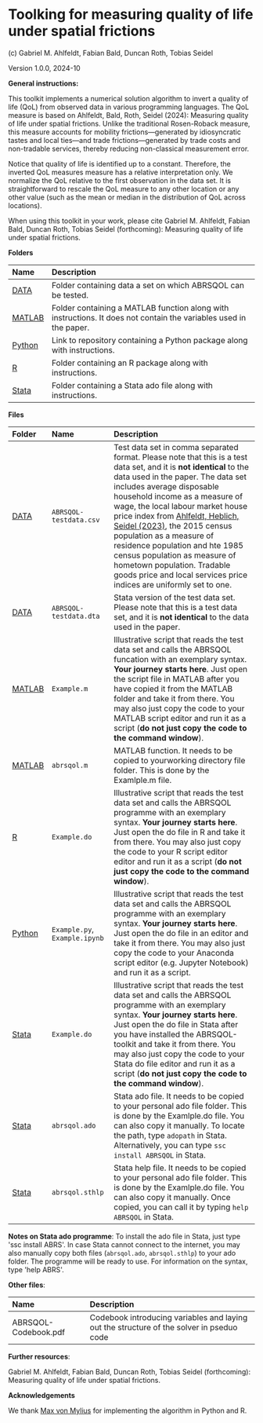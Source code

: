 # Toolking for measuring quality of life under spatial frictions
(c) Gabriel M. Ahlfeldt, Fabian Bald, Duncan Roth, Tobias Seidel

Version 1.0.0, 2024-10

**General instructions:**

This toolkit implements a numerical solution algorithm to invert a quality of life (QoL) from observed data in various programming languages. The QoL measure is based on Ahlfeldt, Bald, Roth, Seidel (2024): Measuring quality of life under spatial frictions. Unlike the traditional Rosen-Roback measure, this measure accounts for mobility frictions—generated by idiosyncratic tastes and local ties—and trade frictions—generated by trade costs and non-tradable services, thereby reducing non-classical measurement error. 

Notice that quality of life is identified up to a constant. Therefore, the inverted QoL measures measure has a relative interpretation only. We normalize the QoL relative to the first observation in the data set. It is straightforward to rescale the QoL measure to any other location or any other value (such as the mean or median in the distribution of QoL across locations). 

When using this toolkit in your work, please cite Gabriel M. Ahlfeldt, Fabian Bald, Duncan Roth, Tobias Seidel (forthcoming): Measuring quality of life under spatial frictions.

**Folders**

Name | Description |
|:---------------------------------------------|:-------------------------------------------------------------------------|
| [DATA](https://github.com/Ahlfeldt/ABRSQOL-toolkit/tree/main/DATA) | Folder containing data a set on which ABRSQOL can be tested.   |
| [MATLAB](https://github.com/Ahlfeldt/ABRSQOL-toolkit/tree/main/MATLAB) | Folder containing a MATLAB function along with instructions. It does not contain the variables used in the paper.  |
| [Python](https://github.com/Ahlfeldt/ABRSQOL-toolkit-python) | Link to repository containing a Python package along with instructions. |
| [R](https://github.com/Ahlfeldt/ABRSQOL-toolkit/tree/main/R) | Folder containing an R package along with instructions.  |
| [Stata](https://github.com/Ahlfeldt/ABRSQOL-toolkit/tree/main/Stata) | Folder containing a Stata ado file along with instructions. |

**Files**

Folder | Name  | Description |
|:-------------------|:-------------------------------------|:-------------------------------------------------------------------------|
| [DATA](https://github.com/Ahlfeldt/ABRSQOL-toolkit/tree/main/DATA) | `ABRSQOL-testdata.csv` | Test data set in comma separated format. Please note that this is a test data set, and it is **not identical** to the data used in the paper. The data set includes average disposable household income as a measure of wage, the local labour market house price index from [Ahlfeldt, Heblich, Seidel (2023)](https://doi.org/10.1016/j.regsciurbeco.2022.103836), the 2015 census population as a measure of residence population and hte 1985 census population as measure of hometown population. Tradable goods price and local services price indices are uniformly set to one. |
| [DATA](https://github.com/Ahlfeldt/ABRSQOL-toolkit/tree/main/DATA) | `ABRSQOL-testdata.dta` | Stata version of the test data set. Please note that this is a test data set, and it is **not identical** to the data used in the paper. |
| [MATLAB](https://github.com/Ahlfeldt/ABRSQOL-toolkit/tree/main/MATLAB) | `Example.m` | Illustrative script that reads the test data set and calls the ABRSQOL funcation with an exemplary syntax. **Your journey starts here**. Just open the script file in MATLAB after you have copied it from the MATLAB folder and take it from there. You may also just copy the code to your MATLAB script editor and run it as a script (**do not just copy the code to the command window**). |
| [MATLAB](https://github.com/Ahlfeldt/ABRSQOL-toolkit/tree/main/MATLAB) | `abrsqol.m` | MATLAB function. It needs to be copied to yourworking directory file folder. This is done by the Examlple.m file. |
| [R](https://github.com/Ahlfeldt/ABRSQOL-toolkit/tree/main/R) | `Example.do` | Illustrative script that reads the test data set and calls the ABRSQOL programme with an exemplary syntax. **Your journey starts here**. Just open the do file in R and take it from there. You may also just copy the code to your R script editor editor and run it as a script (**do not just copy the code to the command window**). |
| [Python](https://github.com/Ahlfeldt/ABRSQOL-toolkit-python) | `Example.py`, `Example.ipynb` | Illustrative script that reads the test data set and calls the ABRSQOL programme with an exemplary syntax. **Your journey starts here**. Just open the do file in an editor and take it from there. You may also just copy the code to your Anaconda script editor (e.g. Jupyter Notebook) and run it as a script. |
| [Stata](https://github.com/Ahlfeldt/ABRSQOL-toolkit/tree/main/Stata) | `Example.do` | Illustrative script that reads the test data set and calls the ABRSQOL programme with an exemplary syntax. **Your journey starts here**. Just open the do file in Stata after you have installed the ABRSQOL-toolkit and take it from there. You may also just copy the code to your Stata do file editor and run it as a script (**do not just copy the code to the command window**). |
| [Stata](https://github.com/Ahlfeldt/ABRSQOL-toolkit/tree/main/Stata) | `abrsqol.ado` | Stata ado file. It needs to be copied to your personal ado file folder. This is done by the Examlple.do file. You can also copy it manually. To locate the path, type `adopath` in Stata. Alternatively, you can type `ssc install ABRSQOL` in Stata. |
| [Stata](https://github.com/Ahlfeldt/ABRSQOL-toolkit/tree/main/Stata) | `abrsqol.sthlp` | Stata help file. It needs to be copied to your personal ado file folder. This is done by the Examlple.do file. You can also copy it manually. Once copied, you can call it by typing `help ABRSQOL` in Stata.

**Notes on Stata ado programme**: To install the ado file in Stata, just type 'ssc install ABRS'. In case Stata cannot connect to the internet, you may also manually copy both files (`abrsqol.ado`, `abrsqol.sthlp`) to your ado folder. The programme will be ready to use. For information on the syntax, type 'help ABRS'.

**Other files**:

| Name | Description |
|:---------------------------------------------|:-------------------------------------------------------------------------|
| ABRSQOL-Codebook.pdf | Codebook introducing variables and laying out the structure of the solver in pseduo code |

**Further resources**: 

Gabriel M. Ahlfeldt, Fabian Bald, Duncan Roth, Tobias Seidel (forthcoming): Measuring quality of life under spatial frictions.

**Acknowledgements**

We thank [Max von Mylius](https://github.com/maximylius) for implementing the algorithm in Python and R.
